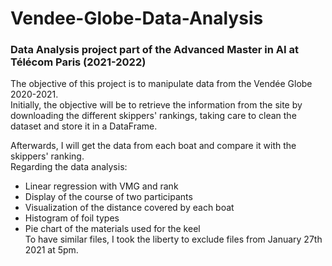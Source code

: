 # Vendee-Globe-Data-Analysis

### Data Analysis project part of the Advanced Master in AI at Télécom Paris (2021-2022)

The objective of this project is to manipulate data from the Vendée Globe 2020-2021. <br>
Initially, the objective will be to retrieve the information from the site by downloading the different skippers' rankings, taking care to clean the dataset and store it in a DataFrame. <br>

Afterwards, I will get the data from each boat and compare it with the skippers' ranking. <br>
Regarding the data analysis:
- Linear regression with VMG and rank
- Display of the course of two participants
- Visualization of the distance covered by each boat
- Histogram of foil types
- Pie chart of the materials used for the keel <br>
To have similar files, I took the liberty to exclude files from January 27th 2021 at 5pm.
